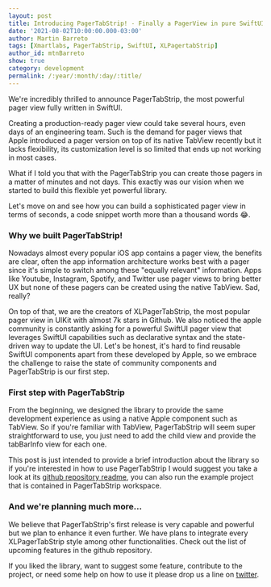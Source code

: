```yaml
---
layout: post
title: Introducing PagerTabStrip! - Finally a PagerView in pure SwiftUI
date: '2021-08-02T10:00:00.000-03:00'
author: Martin Barreto
tags: [Xmartlabs, PagerTabStrip, SwiftUI, XLPagertabStrip]
author_id: mtnBarreto
show: true
category: development
permalink: /:year/:month/:day/:title/
---
```


We're incredibly thrilled to announce PagerTabStrip, the most powerful pager view fully written in SwiftUI.

Creating a production-ready pager view could take several hours, even days of an engineering team. Such is the demand for pager views that Apple introduced a pager version on top of its native TabView recently but it lacks flexibility, its customization level is so limited that ends up not working in most cases.

What if I told you that with the PagerTabStrip you can create those pagers in a matter of minutes and not days. This exactly was our vision when we started to build this flexible yet powerful library.

Let's move on and see how you can build a sophisticated pager view in terms of seconds, a code snippet worth more than a thousand words 😂.


### Why we built PagerTabStrip!

Nowadays almost every popular iOS app contains a pager view, the benefits are clear, often the app information architecture works best with a pager since it's simple to switch among these "equally relevant" information. Apps like Youtube, Instagram, Spotify, and Twitter use pager views to bring better UX but none of these pagers can be created using the native TabView. Sad, really?

On top of that, we are the creators of XLPagerTabStrip, the most popular pager view in UIKit with almost 7k stars in Github. We also noticed the apple community is constantly asking for a powerful SwiftUI pager view that leverages SwiftUI capabilities such as declarative syntax and the state-driven way to update the UI. Let's be honest, it's hard to find reusable SwiftUI components apart from these developed by Apple, so we embrace the challenge to raise the state of community components and PagerTabStrip is our first step.

### First step with PagerTabStrip

From the beginning, we designed the library to provide the same development experience as using a native Apple component such as TabView. So if you're familiar with TabView, PagerTabStrip will seem super straightforward to use, you just need to add the child view and provide the tabBarInfo view for each one.

This post is just intended to provide a brief introduction about the library so if you're interested in how to use PagerTabStrip I would suggest you take a look at its [github repository readme], you can also run the example project that is contained in PagerTabStrip workspace.

### And we're planning much more...

We believe that PagerTabStrip's first release is very capable and powerful but we plan to enhance it even further. We have plans to integrate every XLPagerTabStrip style among other functionalities. Check out the list of upcoming features in the github repository.

If you liked the library, want to suggest some feature, contribute to the project, or need some help on how to use it please drop us a line on [twitter].

[github repository readme]: https://github.com/xmartlabs/PagerTabStrip
[twitter]: https://twitter.com/xmartlabs
